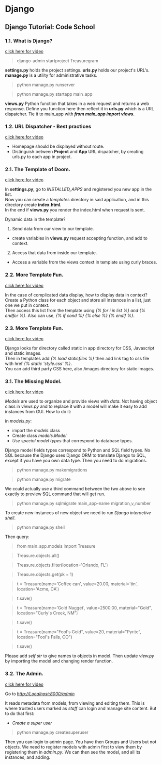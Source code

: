 # Django
## Django Tutorial: Code School

### 1.1. What is Django?

[click here for video](https://codeschool-vfs.cdn-ec.viddler.com/codeschool_qmghkogqmzexflm8g5vb94a1746maq.mp4?fd9f2a1c14aadf1069f046ce61f41e2b05c31bf4bc1c0f4df9c4be0c6c40b879e1ac5b0c3da0899bd63d11f95e1bbb52a5bfda99eec8cc026c03d1bc41b7152d7a94041b9df6d63ff0b4beab8c044c351a1e)

> django-admin startproject Treasuregram

**settings.py** holds the project settings.
**urls.py** holds our project's URL's.
**manage.py** is a utility for administrative tasks.

> python manage.py runserver

> python manage.py startapp main_app

**views.py** Python function that takes in a web request and returns a web response.
Define you function here then reflect it in **urls.py** which is a URL dispatcher.
Tie it to main_app with **_from main_app import views_**.

### 1.2. URL Dispatcher - Best practices

[click here for video](https://codeschool-vfs.cdn-ec.viddler.com/codeschool_6d6na606z78x1mxc7l0hfx8gu1t9zg.mp4?fd9f2a1c14aadf1069f046ce61f41e2b05c31bf4bc1c0f4df9c4be0c6c40b879e1a95b0c3da0899b104c87835e93bfd4dd1e5eb02376dc59d11a52e9fe9988bd6350f98589e4611d8c06bc94c8fae1ad23a2)

  * Homepage should be displayed without route.
  * Distinguish between **Project** and **App** URL dispatcher, by creating urls.py to each app in project.

### 2.1. The Template of Doom.

[click here for video](https://codeschool-vfs.cdn-ec.viddler.com/codeschool_1l91yhag25quxnsxmgaswopagyvq77.mp4?fd9f2a1c14aadf1069f046ce61f41e2b05c31bf4bc1c0f4df9c4be0c6c40ba79057668961e24d64815f9ab19c3c2148b29c9532c6b5a38dcdffa5c63c3e40084d89cc5b1fce062897f99fa0898502297af08)

In **settings.py**, go to _INSTALLED_APPS_ and registered you new app in the list. <br>
Now you can create a _templates_ directory in said application, and in this directory create **index.html**. <br>
In the end if **views.py** you render the index.html when request is sent.

Dynamic data in the template? <br>

1. Send data from our view to our template.
  * create variables in **views.py** request accepting function, and add to context. 
2. Access that data from inside our template.
  * Access a variable from the views context in template using curly braces.
  
 ### 2.2. More Template Fun.
  
[click here for video](https://codeschool-vfs.cdn-ec.viddler.com/codeschool_1mua59oko6yqy1hbhdd8bjjtvjqiog.mp4?fd9f2a1c14aadf1069f046ce61f41e2b05c31bf4bc1c0f4df9c4be0c6c40bd7362d6654bc1fb9839d76f800194bddef3c9a40f2d3aec86fa86d107f7fdfdf8ef2cce43752c1dc875a6fb8658d01fd1eb556a)

In the case of complicated data display, how to display data in context? <br>
Create a Python class for each object and store all instances in a list, just one we put in context. <br>
Then access this list from the template using _{% for i in list %} and {% endfor %}_.
Also can use, _{% if cond %} {% else %} {% endif %}_.

### 2.3. More Template Fun.
  
[click here for video](https://codeschool-vfs.cdn-ec.viddler.com/codeschool_1pq5qgncesuou18b9i31i1zufl10i2.mp4?fd9f2a1c14aadf1069f046ce61f41e2b05c31bf4bc1c0f4df9c4be0c6c40bf7b353a76c3822546d7a08073db1a053d5de26092f9de712a04e4c84b4f63d0727a31c19cf25f1253d2625045bbc49ad1313d87)

Django looks for directory called static in app directory for CSS, Javascript and static images.<br>
Then in templates add _{% load staticfiles %}_ then add link tag to css file with href _{% static 'style.css' %}_. <br>
You can add third party CSS here, also /images directory for static images.<br>

### 3.1. The Missing Model.
  
[click here for video](https://codeschool-vfs.cdn-ec.viddler.com/codeschool_j0o146k9a997wg8eug98er5nxunpw3.mp4?fd9f2a1c14aadf1069f046ce61f41e2b05c31bf4bc1c0f4df9c4be0f6142b17acfdce706e8b207df69ae38ec9763b00a2b742e78fc570fba95f7d1ff024299f737a27141d2a4e121b2485d322641502565f2)

*Models* are used to organize and provide views with *data*. 
Not having object class in _views.py_ and to replace it with a model will make it easy to add instances from GUI.
How to do it:

in _models.py_:
* import the *models* class
* Create class *models.Model*
* *Use special model types* that correspond to database types.

Django model fields types correspond to Python and SQL field types.
No SQL because the Django uses Django ORM to translate Django to SQL, except if you have you own data type.
Then you need to do migrations.

> python manage.py makemigrations

> python manage.py migrate

We could actually use a third command between the two above to see exactly to preview SQL command that will get run.

> python manage.py sqlmigrate main_app-name migration_v_number

To create new instances of new object we need to run *Django interactive shell*.

> python manage.py shell

Then query:

> from main_app.models import Treasure

> Treasure.objects.all()

> Treasure.objects.filter(location='Orlando, FL')

> Treasure.objects.get(pk = 1)

> t = Treasure(name='Coffee can', value=20.00, material='tin', location='Acme, CA')

> t.save()

> t = Treasure(name='Gold Nugget', value=2500.00, material="Gold", location="Curly's Creek, NM")

> t.save()

> t = Treasure(name="Fool's Gold", value=20, material="Pyrite", location="Fool's Falls, CO")

> t.save()

Please add _self str_ to give names to objects in model. Then update _view.py_ by importing the model and changing render function.

### 3.2. The Admin.
  
[click here for video](https://codeschool-vfs.cdn-ec.viddler.com/codeschool_cd0rj928rmb5l7v0fh7p0rj41bh9tg.mp4?fd9f2a1c14aadf1069f046ce61f41e2b05c31bf4bc1c0f4df9c4be0f6142b07b0e1eff2ffd273bbe4f0b5a6e69198a415122b265cb92dd244295bd47dc83f697e0aa56fef5ef40482b6e36e312e1e06194e1)

Go to [_http://Localhost:8000/admin_](http://Localhost:8000/admin)

It reads metadata from models, from viewing and editing them. This is where trusted users marked as _staff_ can login and
manage site content. But to do that first:

* *Create a super user*

> python manage.py createsuperuser

Then you can login to admin page. You have then Groups and Users but not objects.
We need to register models with admin first to view them by registering them in _admin.py_.
We can then see the model, and all its instances, and adding.
